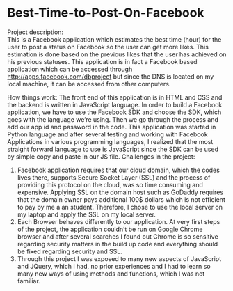Best-Time-to-Post-On-Facebook
=============================


Project  description:   
This  is  a  Facebook  application  which  estimates  the  best  time  (hour)  for  the  user  to   post  a  status  on  Facebook  so  the  user  can  get  more  likes.  This  estimation  is  done   based  on  the  previous  likes  that  the  user  has  achieved  on  his  previous  statuses.  This   application  is  in  fact  a  Facebook  based  application  which  can  be  accessed  through   http://apps.facebook.com/dbproject      but   since   the   DNS   is   located   on   my   local   machine,  it  can  be  accessed  from  other  computers.        

How  things  work:
The  front  end  of  this  application  is  in  HTML  and  CSS  and  the  backend  is  written  in   JavaScript   language.   In   order   to   build   a   Facebook   application,   we   have   to   use   the   Facebook  SDK  and  choose  the  SDK,  which  goes  with  the  language  we’re  using.  Then   we   go   through   the   process   and   add   our   app   id   and   password   in   the   code.   This   application   was   started   in   Python   language   and   after   several   testing   and   working   with  Facebook  Applications  in  various  programming  languages,  I  realized  that  the   most  straight  forward  language  to  use  is  JavaScript  since  the  SDK  can  be  used  by   simple  copy  and  paste  in  our  JS  file.      Challenges  in  the  project:  
1. Facebook  application  requires  that  our  cloud  domain,  which  the  codes  lives   there,  supports  Secure  Socket  Layer  (SSL)  and  the  process  of  providing  this   protocol  on  the  cloud,  was  so  time  consuming  and  expensive.  Applying  SSL   on  the  domain  host  such  as  GoDaddy  requires  that  the  domain  owner  pays   additional   100$   dollars   which   is   not   efficient   to   pay   by   me   a   an   student.   Therefore,  I  chose  to  use  the  local  server  on  my  laptop  and  apply  the  SSL  on   my  local  server.     
2. Each  Browser  behaves  differently  to  our  application.  At  very  first  steps  of  the   project,  the  application  couldn’t  be  run  on  Google  Chrome  browser  and  after   several   searches   I   found   out   Chrome   is   so   sensitive   regarding   security   matters   in   the   build   up   code   and   everything   should   be   fixed   regarding   security  and  SSL.   
3. Through  this  project  I  was  exposed  to  many  new  aspects  of  JavaScript  and   JQuery,   which   I   had,   no   prior   experiences   and   I   had   to   learn   so   many   new   ways  of  using  methods  and  functions,  which  I  was  not  familiar.  
